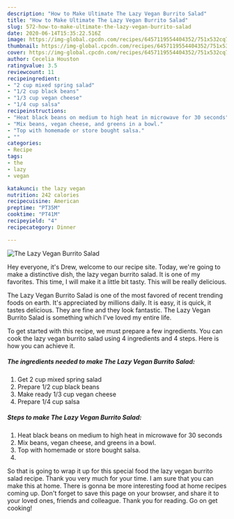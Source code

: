 ```yaml
---
description: "How to Make Ultimate The Lazy Vegan Burrito Salad"
title: "How to Make Ultimate The Lazy Vegan Burrito Salad"
slug: 572-how-to-make-ultimate-the-lazy-vegan-burrito-salad
date: 2020-06-14T15:35:22.516Z
image: https://img-global.cpcdn.com/recipes/6457119554404352/751x532cq70/the-lazy-vegan-burrito-salad-recipe-main-photo.jpg
thumbnail: https://img-global.cpcdn.com/recipes/6457119554404352/751x532cq70/the-lazy-vegan-burrito-salad-recipe-main-photo.jpg
cover: https://img-global.cpcdn.com/recipes/6457119554404352/751x532cq70/the-lazy-vegan-burrito-salad-recipe-main-photo.jpg
author: Cecelia Houston
ratingvalue: 3.5
reviewcount: 11
recipeingredient:
- "2 cup mixed spring salad"
- "1/2 cup black beans"
- "1/3 cup vegan cheese"
- "1/4 cup salsa"
recipeinstructions:
- "Heat black beans on medium to high heat in microwave for 30 seconds"
- "Mix beans, vegan cheese, and greens in a bowl."
- "Top with homemade or store bought salsa."
- ""
categories:
- Recipe
tags:
- the
- lazy
- vegan

katakunci: the lazy vegan 
nutrition: 242 calories
recipecuisine: American
preptime: "PT35M"
cooktime: "PT41M"
recipeyield: "4"
recipecategory: Dinner

---
```



![The Lazy Vegan Burrito Salad](https://img-global.cpcdn.com/recipes/6457119554404352/751x532cq70/the-lazy-vegan-burrito-salad-recipe-main-photo.jpg)

Hey everyone, it's Drew, welcome to our recipe site. Today, we're going to make a distinctive dish, the lazy vegan burrito salad. It is one of my favorites. This time, I will make it a little bit tasty. This will be really delicious.



The Lazy Vegan Burrito Salad is one of the most favored of recent trending foods on earth. It's appreciated by millions daily. It is easy, it is quick, it tastes delicious. They are fine and they look fantastic. The Lazy Vegan Burrito Salad is something which I've loved my entire life.


To get started with this recipe, we must prepare a few ingredients. You can cook the lazy vegan burrito salad using 4 ingredients and 4 steps. Here is how you can achieve it.

<!--inarticleads1-->

##### The ingredients needed to make The Lazy Vegan Burrito Salad:

1. Get 2 cup mixed spring salad
1. Prepare 1/2 cup black beans
1. Make ready 1/3 cup vegan cheese
1. Prepare 1/4 cup salsa




<!--inarticleads2-->

##### Steps to make The Lazy Vegan Burrito Salad:

1. Heat black beans on medium to high heat in microwave for 30 seconds
1. Mix beans, vegan cheese, and greens in a bowl.
1. Top with homemade or store bought salsa.
1. 




So that is going to wrap it up for this special food the lazy vegan burrito salad recipe. Thank you very much for your time. I am sure that you can make this at home. There is gonna be more interesting food at home recipes coming up. Don't forget to save this page on your browser, and share it to your loved ones, friends and colleague. Thank you for reading. Go on get cooking!
